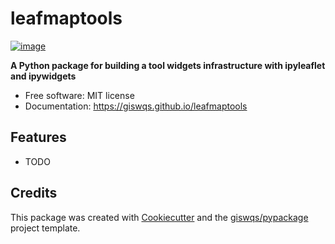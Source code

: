 # leafmaptools


[![image](https://img.shields.io/pypi/v/leafmaptools.svg)](https://pypi.python.org/pypi/leafmaptools)


**A Python package for building a tool widgets infrastructure with ipyleaflet and ipywidgets**


-   Free software: MIT license
-   Documentation: https://giswqs.github.io/leafmaptools
    

## Features

-   TODO

## Credits

This package was created with [Cookiecutter](https://github.com/cookiecutter/cookiecutter) and the [giswqs/pypackage](https://github.com/giswqs/pypackage) project template.
